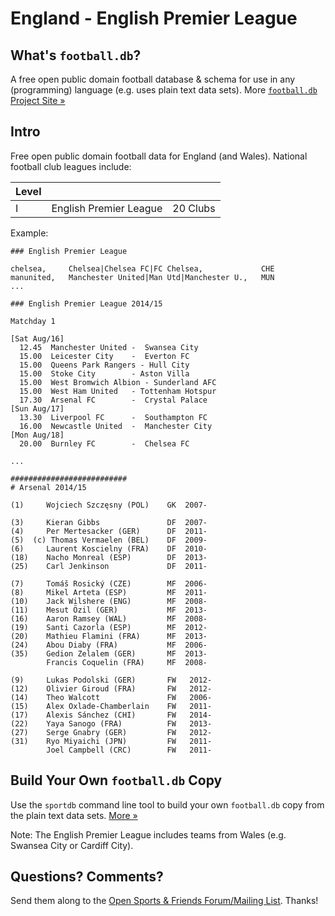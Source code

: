 # England - English Premier League

## What's `football.db`?

A free open public domain football database & schema
for use in any (programming) language (e.g. uses plain text data sets).
More [`football.db` Project Site »](http://openfootball.github.io)


## Intro

Free open public domain football data for England (and Wales). National football club leagues include:

| Level |                                |            |
| ----- | ------------------------------ | ---------- |
| I     |  English Premier League        |  20 Clubs  |


Example:

~~~
### English Premier League

chelsea,     Chelsea|Chelsea FC|FC Chelsea,             CHE
manunited,   Manchester United|Man Utd|Manchester U.,   MUN
...
~~~

~~~
### English Premier League 2014/15

Matchday 1

[Sat Aug/16]
  12.45  Manchester United -  Swansea City
  15.00  Leicester City    -  Everton FC
  15.00  Queens Park Rangers - Hull City
  15.00  Stoke City        - Aston Villa
  15.00  West Bromwich Albion - Sunderland AFC
  15.00  West Ham United   - Tottenham Hotspur
  17.30  Arsenal FC        -  Crystal Palace
[Sun Aug/17]
  13.30  Liverpool FC      -  Southampton FC
  16.00  Newcastle United  -  Manchester City
[Mon Aug/18]
  20.00  Burnley FC        -  Chelsea FC

...
~~~

~~~
##########################
# Arsenal 2014/15

(1)     Wojciech Szczęsny (POL)    GK  2007-

(3)     Kieran Gibbs               DF  2007-
(4)     Per Mertesacker (GER)      DF  2011-
(5)  (c) Thomas Vermaelen (BEL)    DF  2009-
(6)     Laurent Koscielny (FRA)    DF  2010- 
(18)    Nacho Monreal (ESP)        DF  2013- 
(25)    Carl Jenkinson             DF  2011- 

(7)     Tomáš Rosický (CZE)        MF  2006-  
(8)     Mikel Arteta (ESP)         MF  2011-
(10)    Jack Wilshere (ENG)        MF  2008-
(11)    Mesut Özil (GER)           MF  2013-
(16)    Aaron Ramsey (WAL)         MF  2008-
(19)    Santi Cazorla (ESP)        MF  2012-
(20)    Mathieu Flamini (FRA)      MF  2013-
(24)    Abou Diaby (FRA)           MF  2006-
(35)    Gedion Zelalem (GER)       MF  2013-
        Francis Coquelin (FRA)     MF  2008-

(9)     Lukas Podolski (GER)       FW   2012-
(12)    Olivier Giroud (FRA)       FW   2012-
(14)    Theo Walcott               FW   2006-
(15)    Alex Oxlade-Chamberlain    FW   2011-
(17)    Alexis Sánchez (CHI)       FW   2014-
(22)    Yaya Sanogo (FRA)          FW   2013-
(27)    Serge Gnabry (GER)         FW   2012-
(31)    Ryo Miyaichi (JPN)         FW   2011-
        Joel Campbell (CRC)        FW   2011-
~~~


## Build Your Own `football.db` Copy

Use the `sportdb` command line tool to build your own `football.db` copy
from the plain text data sets. [More »](http://openfootball.github.io/build.html)


Note:  The English Premier League includes teams from Wales
(e.g. Swansea City or Cardiff City).



## Questions? Comments?

Send them along to the
[Open Sports & Friends Forum/Mailing List](http://groups.google.com/group/opensport).
Thanks!
